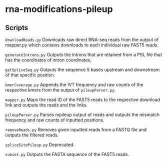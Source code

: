 # rna-modifications-pileup

## Scripts

`downloadReads.py` Downloads raw direct RNA-seq reads from the output of mapper.py which contains downloads to each individual raw FAST5 reads.

`generateIntrons.py` Outputs the introns that are retained from a PSL file that has the coordinates of intron coordinates.

`getSpliceSeq.py` Outputs the sequence 5 bases upstream and downstream of that specific position.

`kmerCoverage.py` Appends the IVT frequency and raw counts of the respective kmers from the output of `pileupParser.py`.

`mapper.py` Maps the read ID of the FAST5 reads to the respective download link and outputs the reads and the links.

`pileupParser.py` Parses mpileup output of reads and outputs the mismatch frequency and raw counts of inputted positions.

`removeReads.py` Removes given inputted reads from a FASTQ file and outputs the filtered reads.

`spliceSitePileup.py` Deprecated.

`subset.py` Outputs the FASTA sequence of the FAST5 reads.
